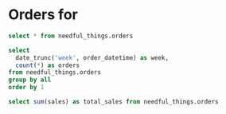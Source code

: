 # Orders for <Value data={orders} column=state/>

```sql orders
select * from needful_things.orders
```

```sql orders_by_week
select 
  date_trunc('week', order_datetime) as week,
  count(*) as orders
from needful_things.orders
group by all
order by 1
```

<LineChart
  data={orders_by_week}
  x=week
  y=orders
  title="Orders by week"
/>

```sql total_sales
select sum(sales) as total_sales from needful_things.orders
```

<BigValue
  data={total_sales}
  value=total_sales
  fmt=usd
/>







